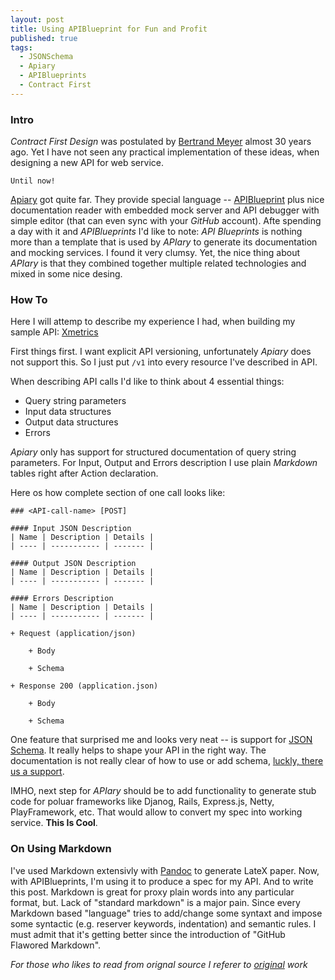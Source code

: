 ```yaml
---
layout: post
title: Using APIBlueprint for Fun and Profit
published: true
tags:
  - JSONSchema
  - Apiary
  - APIBlueprints
  - Contract First
---
```


### Intro
*Contract First Design* was postulated by [Bertrand Meyer](http://en.wikipedia.org/wiki/Bertrand_Meyer) almost 30 years ago.
Yet I have not seen any practical implementation of these ideas, when designing a new API for web service.

`Until now!`

[Apiary](http://apiary.io/how-it-works) got quite far.
They provide special language -- [APIBlueprint](http://apiblueprint.org/) plus nice documentation reader with embedded mock server and API debugger with simple editor (that can even sync with your *GitHub* account).
Afte spending a day with it and *APIBlueprints* I'd like to note: *API Blueprints* is nothing more than a template that is used by *APIary* to generate its documentation and mocking services.
I found it very clumsy.
Yet, the nice thing about *APIary* is that they combined together multiple related technologies and mixed in some nice desing.

### How To
Here I will attemp to describe my experience I had, when building my sample API: [Xmetrics](http://docs.xmetricsv1.apiary.io/)

First things first.
I want explicit API versioning, unfortunately *Apiary* does not support this.
So I just put `/v1` into every resource I've described in API.

When describing API calls I'd like to think about 4 essential things:

 - Query string parameters
 - Input data structures
 - Output data structures
 - Errors

*Apiary* only has support for structured documentation of query string parameters.
For Input, Output and Errors description I use plain *Markdown* tables right after Action declaration.

Here os how complete section of one call looks like:

    ### <API-call-name> [POST]
    
    #### Input JSON Description
    | Name | Description | Details |
    | ---- | ----------- | ------- |
    
    #### Output JSON Description
    | Name | Description | Details |
    | ---- | ----------- | ------- |
    
    #### Errors Description
    | Name | Description | Details |
    | ---- | ----------- | ------- |
    
    + Request (application/json)
    
        + Body
        
        + Schema
    
    + Response 200 (application.json)

        + Body
    
        + Schema
 
One feature that surprised me and looks very neat -- is support for [JSON Schema](http://json-schema.org/).
It really helps to shape your API in the right way.
The documentation is not really clear of how to use or add schema,
[luckly, there us a support](http://support.apiary.io/knowledgebase/articles/147279-json-schema-validation).

IMHO, next step for *APIary* should be to add functionality to generate stub code for poluar frameworks like Djanog, Rails, Express.js, Netty, PlayFramework, etc. That would allow to convert my spec into working service.
**This Is Cool**.

### On Using Markdown
I've used Markdown extensivly with [Pandoc](http://johnmacfarlane.net/pandoc/README.html) to generate LateX paper.
Now, with APIBlueprints, I'm using it to produce a spec for my API.
And to write this post.
Markdown is great for proxy plain words into any particular format, but.
Lack of "standard markdown" is a major pain.
Since every Markdown based "language" tries to add/change some syntaxt and impose some syntactic (e.g.  reserver keywords, indentation) and semantic rules.
I must admit that it's getting better since the introduction of "GitHub Flawored Markdown".

*For those who likes to read from orignal source I referer to [original](http://cecs.wright.edu/~pmateti/Courses/7140/Lectures/OOD/meyer-design-by-contract-1992.pdf) work*
